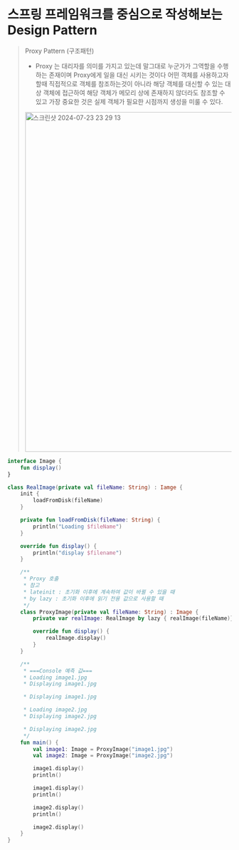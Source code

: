 # 스프링 프레임워크를 중심으로 작성해보는 Design Pattern
> Proxy Pattern (구조패턴)
> - Proxy 는 대리자를 의미를 가지고 있는데 말그대로 누군가가 그역할을 수행하는 존재이며 Proxy에게 일을 대신 시키는 것이다
> 어떤 객체를 사용하고자 할때 직접적으로 객체를 참조하는것이 아니라 해당 객체를 대신할 수 있는 대상 객체에 접근하여 
> 해당 객체가 메모리 상에 존재하지 않더라도 참조할 수 있고 가장 중요한 것은 실제 객체가 필요한 시점까지 생성을 미룰 수 있다.
> 
> 
> 
> 
> 
> <img width="763" alt="스크린샷 2024-07-23 23 29 13" src="https://github.com/user-attachments/assets/65b1ccb0-e50a-4eb1-ba10-27f259bb85ea">

```kotlin
interface Image {
    fun display()
}

class RealImage(private val fileName: String) : Iamge {
    init {
        loadFromDisk(fileName)
    }

    private fun loadFromDisk(fileName: String) {
        println("Loading $fileName")
    }

    override fun display() {
        println("display $filename")
    }

    /**
     * Proxy 호출
     * 참고 
     * lateinit : 초기화 이후에 계속하여 값이 바뀔 수 있을 때
     * by lazy : 초기화 이후에 읽기 전용 값으로 사용할 때
     */
    class ProxyImage(private val fileName: String) : Image {
        private var realImage: RealImage by lazy { realImage(fileName)}

        override fun display() {
            realImage.display()
        }
    }

    /**
     * ===Console 예측 값===
     * Loading image1.jpg
     * Displaying image1.jpg

     * Displaying image1.jpg

     * Loading image2.jpg
     * Displaying image2.jpg

     * Displaying image2.jpg
     */
    fun main() {
        val image1: Image = ProxyImage("image1.jpg")
        val image2: Image = ProxyImage("image2.jpg")

        image1.display()
        println()

        image1.display()
        println()

        image2.display()
        println()

        image2.display()
    }    
}
```